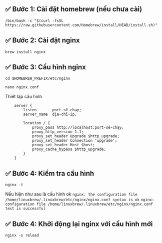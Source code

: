 ## ✅ Bước 1: Cài đặt homebrew (nếu chưa cài)

```
/bin/bash -c "$(curl -fsSL https://raw.githubusercontent.com/Homebrew/install/HEAD/install.sh)"
```

## ✅ Bước 2: Cài đặt nginx

```
brew install nginx
```

## ✅ Bước 3: Cấu hình nginx

```
cd $HOMEBREW_PREFIX/etc/nginx
```

```
nano nginx.conf
```

Thiết lập cấu hình

```
    server {
        listen       port-sẽ-chạy;
        server_name  địa-chỉ-ip;

        location / {
            proxy_pass http://localhost:port-sẽ-chạy;
            proxy_http_version 1.1;
            proxy_set_header Upgrade $http_upgrade;
            proxy_set_header Connection 'upgrade';
            proxy_set_header Host $host;
            proxy_cache_bypass $http_upgrade;
        }
    }
```

## ✅ Bước 4: Kiểm tra cấu hình

```
nginx -t
```

Nếu hiện như sau là cấu hình ok
`nginx: the configuration file /home/linuxbrew/.linuxbrew/etc/nginx/nginx.conf syntax is ok`
`nginx: configuration file /home/linuxbrew/.linuxbrew/etc/nginx/nginx.conf test is successful`

## ✅ Bước 4: Khởi động lại nginx với cấu hình mới

```
nginx -s reload
```
